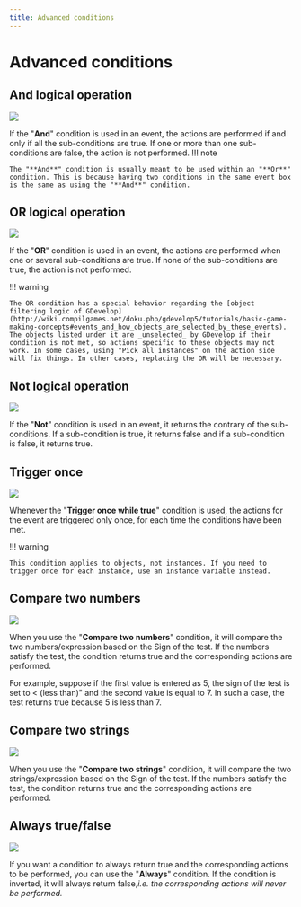 ```yaml
---
title: Advanced conditions
---
```

# Advanced conditions

## And logical operation
![](/gdevelop5/all-features/and.png)

If the "**And**" condition is used in an event, the actions are performed if and only if all the sub-conditions are true. If one or more than one sub-conditions are false, the action is not performed.
!!! note

    The "**And**" condition is usually meant to be used within an "**Or**" condition. This is because having two conditions in the same event box is the same as using the "**And**" condition.


## OR logical operation
![](/gdevelop5/all-features/or-condition.png)

If the "**OR**" condition is used in an event, the actions are performed when one or several sub-conditions are true. If none of the sub-conditions are true, the action is not performed.

!!! warning

    The OR condition has a special behavior regarding the [object filtering logic of GDevelop](http://wiki.compilgames.net/doku.php/gdevelop5/tutorials/basic-game-making-concepts#events_and_how_objects_are_selected_by_these_events). The objects listed under it are _unselected_ by GDevelop if their condition is not met, so actions specific to these objects may not work. In some cases, using "Pick all instances" on the action side will fix things. In other cases, replacing the OR will be necessary.

## Not logical operation
![](/gdevelop5/all-features/not-condition.png)

If the "**Not**" condition is used in an event, it returns the contrary of the sub-conditions. If a sub-condition is true, it returns false and if a sub-condition is false, it returns true.

## Trigger once
![](/gdevelop5/all-features/trigger-once-condition.png)

Whenever the "**Trigger once while true**" condition is used, the actions for the event are triggered only once, for each time the conditions have been met.

!!! warning

    This condition applies to objects, not instances. If you need to trigger once for each instance, use an instance variable instead. 

## Compare two numbers
![](/gdevelop5/all-features/compare-two-numbers-condition.png)

When you use the "**Compare two numbers**" condition, it will compare the two numbers/expression based on the Sign of the test. If the numbers satisfy the test, the condition returns true and the corresponding actions are performed.

For example, suppose if the first value is entered as 5, the sign of the test is set to < (less than)" and the second value is equal to 7. In such a case, the test returns true because 5 is less than 7.

## Compare two strings
![](/gdevelop5/all-features/compare-two-strings-condition.png)

When you use the "**Compare two strings**" condition, it will compare the two strings/expression based on the Sign of the test. If the numbers satisfy the test, the condition returns true and the corresponding actions are performed.

## Always true/false
![](/gdevelop5/all-features/always-condition.png)

If you want a condition to always return true and the corresponding actions to be performed, you can use the "**Always**" condition. If the condition is inverted, it will always return false,_i.e. the corresponding actions will never be performed._